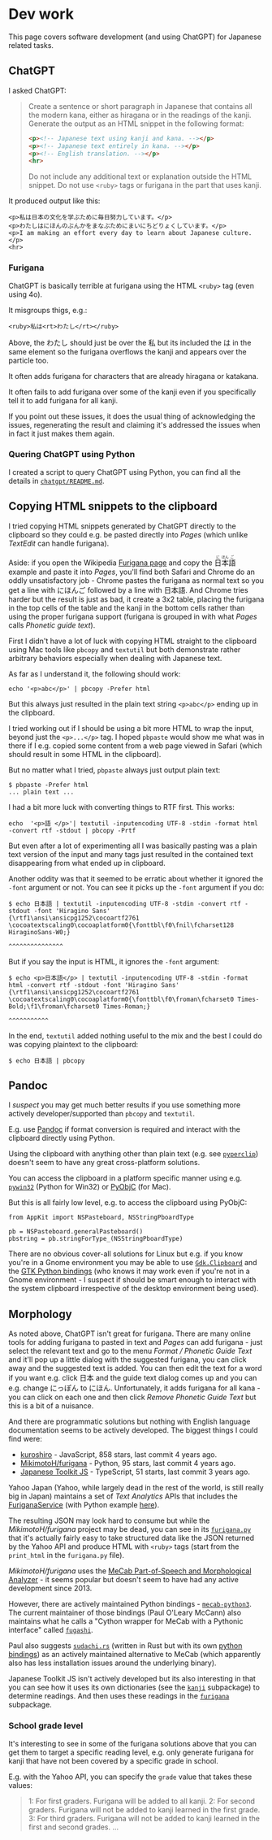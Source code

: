 Dev work
========

This page covers software development (and using ChatGPT) for Japanese related tasks.

ChatGPT
-------

I asked ChatGPT:

> Create a sentence or short paragraph in Japanese that contains all the modern kana, either as hiragana
> or in the readings of the kanji. Generate the output as an HTML snippet in the following format:
> 
> ```html
> <p><!-- Japanese text using kanji and kana. --></p>
> <p><!-- Japanese text entirely in kana. --></p>
> <p><!-- English translation. --></p>
> <hr>
> ```
> 
> Do not include any additional text or explanation outside the HTML snippet. Do not use `<ruby>` tags
> or furigana in the part that uses kanji.

It produced output like this:

```
<p>私は日本の文化を学ぶために毎日努力しています。</p>
<p>わたしはにほんのぶんかをまなぶためにまいにちどりょくしています。</p>
<p>I am making an effort every day to learn about Japanese culture.</p>
<hr>
```

### Furigana

ChatGPT is basically terrible at furigana using the HTML `<ruby>` tag (even using 4o).

It misgroups thigs, e.g.:

```
<ruby>私は<rt>わたし</rt></ruby>
```

Above, the わたし should just be over the 私 but its included the は in the same element so the furigana overflows the kanji and appears over the particle too.

It often adds furigana for characters that are already hiragana or katakana.

It often fails to add furigana over some of the kanji even if you specifically tell it to add furigana for all kanji.

If you point out these issues, it does the usual thing of acknowledging the issues, regenerating the result and claiming it's addressed the issues when in fact it just makes them again.

### Quering ChatGPT using Python

I created a script to query ChatGPT using Python, you can find all the details in [`chatgpt/README.md`](chatgpt/README.md).

Copying HTML snippets to the clipboard
--------------------------------------

I tried copying HTML snippets generated by ChatGPT directly to the clipboard so they could e.g. be pasted directly into _Pages_ (which unlike _TextEdit_ can handle furigana).

Aside: if you open the Wikipedia [Furigana page](https://en.wikipedia.org/wiki/Furigana) and copy the <ruby>日<rt>に</rt></ruby><ruby>本<rt>ほん</rt></ruby><ruby>語<rt>ご</rt></ruby> example and paste it into _Pages_, you'll find both Safari and Chrome do an oddly unsatisfactory job - Chrome pastes the furigana as normal text so you get a line with にほんご followed by a line with 日本語. And Chrome tries harder but the result is just as bad, it create a 3x2 table, placing the furigana in the top cells of the table and the kanji in the bottom cells rather than using the proper furigana support (furigana is grouped in with what _Pages_ calls _Phonetic guide text_).

First I didn't have a lot of luck with copying HTML straight to the clipboard using Mac tools like `pbcopy` and `textutil` but both demonstrate rather arbitrary behaviors especially when dealing with Japanese text.

As far as I understand it, the following should work:

```
echo '<p>abc</p>' | pbcopy -Prefer html
```

But this always just resulted in the plain text string `<p>abc</p>` ending up in the clipboard.

I tried working out if I should be using a bit more HTML to wrap the input, beyond just the `<p>...</p>` tag. I hoped `pbpaste` would show me what was in there if I e.g. copied some content from a web page viewed in Safari (which should result in some HTML in the clipboard).

But no matter what I tried, `pbpaste` always just output plain text:

```
$ pbpaste -Prefer html
... plain text ...
```

I had a bit more luck with converting things to RTF first. This works:

```
echo  '<p>語 </p>'| textutil -inputencoding UTF-8 -stdin -format html -convert rtf -stdout | pbcopy -Prtf
```

But even after a lot of experimenting all I was basically pasting was a plain text version of the input and many tags just resulted in the contained text disappearing from what ended up in clipboard.

Another oddity was that it seemed to be erratic about whether it ignored the `-font` argument or not. You can see it picks up the `-font` argument if you do:

```
$ echo 日本語 | textutil -inputencoding UTF-8 -stdin -convert rtf -stdout -font 'Hiragino Sans'
{\rtf1\ansi\ansicpg1252\cocoartf2761
\cocoatextscaling0\cocoaplatform0{\fonttbl\f0\fnil\fcharset128 HiraginoSans-W0;}
                                                               ^^^^^^^^^^^^^^^
```

But if you say the input is HTML, it ignores the `-font` argument:

```
$ echo <p>日本語</p> | textutil -inputencoding UTF-8 -stdin -format html -convert rtf -stdout -font 'Hiragino Sans'
{\rtf1\ansi\ansicpg1252\cocoartf2761
\cocoatextscaling0\cocoaplatform0{\fonttbl\f0\froman\fcharset0 Times-Bold;\f1\froman\fcharset0 Times-Roman;}
                                                                                               ^^^^^^^^^^^
```

In the end, `textutil` added nothing useful to the mix and the best I could do was copying plaintext to the clipboard:

```
$ echo 日本語 | pbcopy
```

Pandoc
------

I _suspect_ you may get much better results if you use something more actively developer/supported than `pbcopy` and `textutil`.

E.g. use [Pandoc](https://github.com/jgm/pandoc) if format conversion is required and interact with the clipboard directly using Python.

Using the clipboard with anything other than plain text (e.g. see [`pyperclip`](https://github.com/asweigart/pyperclip)) doesn't seem to have any great cross-platform solutions.

You can access the clipboard in a platform specific manner using e.g. [`pywin32`](https://github.com/mhammond/) (Python for Win32) or [PyObjC](https://pyobjc.readthedocs.io/en/latest/) (for Mac).

But this is all fairly low level, e.g. to access the clipboard using PyObjC:

```
from AppKit import NSPasteboard, NSStringPboardType

pb = NSPasteboard.generalPasteboard()
pbstring = pb.stringForType_(NSStringPboardType)
```

There are no obvious cover-all solutions for Linux but e.g. if you know you're in a Gnome environment you may be able to use [`Gdk.Clipboard`](https://docs.gtk.org/gdk4/class.Clipboard.html) and the [GTK Python bindings](https://www.gtk.org/docs/language-bindings/python) (who knows it may work even if you're not in a Gnome environment - I suspect if should be smart enough to interact with the system clipboard irrespective of the desktop environment being used).

Morphology
----------

As noted above, ChatGPT isn't great for furigana. There are many online tools for adding furigana to pasted in text and _Pages_ can add furigana - just select the relevant text and go to the menu _Format / Phonetic Guide Text_ and it'll pop up a little dialog with the suggested furigana, you can click away and the suggested text is added. You can then edit the text for a word if you want e.g. click 日本 and the guide text dialog comes up and you can e.g. change にっぽん to にほん. Unfortunately, it adds furigana for all kana - you can click on each one and then click _Remove Phonetic Guide Text_ but this is a bit of a nuisance.

And there are programmatic solutions but nothing with English language documentation seems to be actively developed. The biggest things I could find were:

* [kuroshiro](https://github.com/hexenq/kuroshiro) - JavaScript, 858 stars, last commit 4 years ago.
* [MikimotoH/furigana](https://github.com/MikimotoH/furigana) - Python, 95 stars, last commit 4 years ago.
* [Japanese Toolkit JS](https://github.com/echamudi/japanese-toolkit) - TypeScript, 51 starts, last commit 3 years ago.

Yahoo Japan (Yahoo, while largely dead in the rest of the world, is still really big in Japan) maintains a set of _Text Analytics_ APIs that includes the [FuriganaService](https://developer.yahoo.co.jp/webapi/jlp/furigana/v2/furigana.html) (with Python example [here](https://developer.yahoo.co.jp/webapi/jlp/sample/sample10.html)).

The resulting JSON may look hard to consume but while the _MikimotoH/furigana_ project may be dead, you can see in its [`furigana.py`](https://github.com/MikimotoH/furigana/blob/master/furigana/furigana.py) that it's actually fairly easy to take structured data like the JSON returned by the Yahoo API and produce HTML with `<ruby>` tags (start from the `print_html` in the `furigana.py` file).

_MikimotoH/furigana_ uses the [MeCab Part-of-Speech and Morphological Analyzer](https://taku910.github.io/mecab/) - it seems popular but doesn't seem to have had any active development since 2013.

However, there are actively maintained Python bindings - [`mecab-python3`](https://github.com/SamuraiT/mecab-python3). The current maintainer of those bindings (Paul O'Leary McCann) also maintains what he calls a "Cython wrapper for MeCab with a Pythonic interface" called [`fugashi`](https://github.com/polm/fugashi).

Paul also suggests [`sudachi.rs`](https://github.com/WorksApplications/sudachi.rs) (written in Rust but with its own [python bindings](https://github.com/WorksApplications/sudachi.rs/tree/develop/python)) as an actively maintained alternative to MeCab (which apparently also has less installation issues around the underlying binary).

Japanese Toolkit JS isn't actively developed but its also interesting in that you can see how it uses its own dictionaries (see the [`kanji`](https://github.com/echamudi/japanese-toolkit/tree/master/packages/kanji) subpackage) to determine readings. And then uses these readings in the [`furigana`](https://github.com/echamudi/japanese-toolkit/tree/master/packages/furigana) subpackage.

### School grade level

It's interesting to see in some of the furigana solutions above that you can get them to target a specific reading level, e.g. only generate furigana for kanji that have not been covered by a specific grade in school.

E.g. with the Yahoo API, you can specify the `grade` value that takes these values:

> 1: For first graders. Furigana will be added to all kanji.
> 2: For second graders. Furigana will not be added to kanji learned in the first grade.
> 3: For third graders. Furigana will not be added to kanji learned in the first and second grades.
> ...
